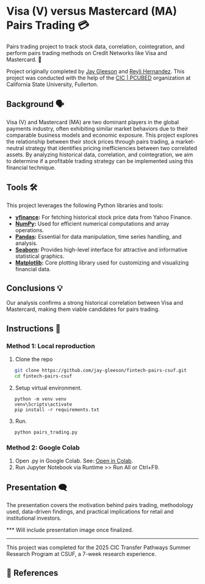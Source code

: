 # Visa (V) versus Mastercard (MA) Pairs Trading 💳
Pairs trading project to track stock data, correlation, cointegration, and perform pairs trading methods on Credit Networks like Visa and Mastercard. 🏦

Project originally completed by [Jay Gleeson](https://github.com/jay-gleeson/) and [Reyli Hernandez](https://github.com/rey-hern). This project was conducted with the help of the [CIC | PCUBED](https://www.fullerton.edu/ecs/cicpcubed/) organization at California State University, Fullerton.

## Background 🗣️
Visa (V) and Mastercard (MA) are two dominant players in the global payments industry, often exhibiting similar market behaviors due to their comparable business models and economic exposure. This project explores the relationship between their stock prices through pairs trading, a market-neutral strategy that identifies pricing inefficiencies between two correlated assets. By analyzing historical data, correlation, and cointegration, we aim to determine if a profitable trading strategy can be implemented using this financial technique.

## Tools 🛠️
This project leverages the following Python libraries and tools:

- **[yfinance](https://pypi.org/project/yfinance/):** For fetching historical stock price data from Yahoo Finance.
- **[NumPy](https://numpy.org/):** Used for efficient numerical computations and array operations.
- **[Pandas](https://pandas.pydata.org/):** Essential for data manipulation, time series handling, and analysis.
- **[Seaborn](https://seaborn.pydata.org/):** Provides high-level interface for attractive and informative statistical graphics.
- **[Matplotlib](https://matplotlib.org/):** Core plotting library used for customizing and visualizing financial data.

## Conclusions 💡
Our analysis confirms a strong historical correlation between Visa and Mastercard, making them viable candidates for pairs trading. 

## Instructions 📝
### Method 1: Local reproduction
   1. Clone the repo
   ```bash 
      git clone https://github.com/jay-gleeson/fintech-pairs-csuf.git
      cd fintech-pairs-csuf
   ```
   2. Setup virtual environment.
   ```
      python -m venv venv
      venv\Scripts\activate
      pip install -r requirements.txt
   ```
   3. Run.
   ```
      python pairs_trading.py
   ```

### Method 2: Google Colab
1. Open .py in Google Colab.
   See: [Open in Colab](https://github.com/jay-gleeson/fintech-pairs-csuf/blob/main/archive/pairs_trading.ipynb).
2. Run Jupyter Notebook via Runtime >> Run All or Ctrl+F9.

## Presentation 🗨️
The presentation covers the motivation behind pairs trading, methodology used, data-driven findings, and practical implications for retail and institutional investors.

*** Will include presentation image once finalized. 

---

This project was completed for the 2025 CIC Transfer Pathways Summer Research Program at CSUF, a 7-week research experience.

## 📖 References
